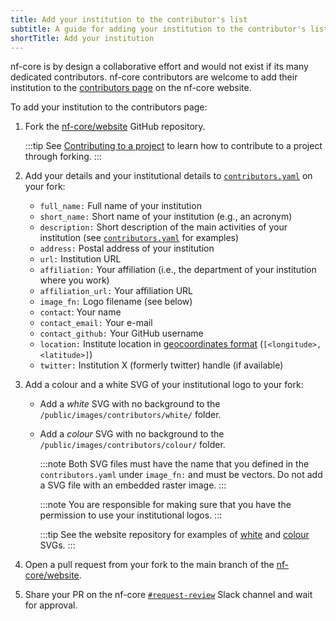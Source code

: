 ```yaml
---
title: Add your institution to the contributor's list
subtitle: A guide for adding your institution to the contributor's list
shortTitle: Add your institution
---
```


nf-core is by design a collaborative effort and would not exist if its many dedicated contributors. nf-core contributors are welcome to add their institution to the [contributors page](https://nf-co.re/contributors) on the nf-core website.

To add your institution to the contributors page:

1. Fork the [nf-core/website](https://github.com/nf-core/website) GitHub repository.

   :::tip
   See [Contributing to a project](https://guides.github.com/activities/forking/) to learn how to contribute to a project through forking.
   :::

2. Add your details and your institutional details to [`contributors.yaml`](https://github.com/nf-core/website/blob/main/sites/main-site/src/config/contributors.yaml) on your fork:

   - `full_name:` Full name of your institution
   - `short_name:` Short name of your institution (e.g., an acronym)
   - `description:` Short description of the main activities of your institution (see [`contributors.yaml`](https://github.com/nf-core/website/blob/main/sites/main-site/src/config/contributors.yaml) for examples)
   - `address:` Postal address of your institution
   - `url:` Institution URL
   - `affiliation:` Your affiliation (i.e., the department of your institution where you work)
   - `affiliation_url:` Your affiliation URL
   - `image_fn:` Logo filename (see below)
   - `contact`: Your name
   - `contact_email:` Your e-mail
   - `contact_github:` Your GitHub username
   - `location:` Institute location in [geocoordinates format](https://support.google.com/maps/answer/18539?hl=en&co=GENIE.Platform%3DDesktop) (`[<longitude>, <latitude>]`)
   - `twitter:` Institution X (formerly twitter) handle (if available)

3. Add a colour and a white SVG of your institutional logo to your fork:

   - Add a _white_ SVG with no background to the `/public/images/contributors/white/` folder.
   - Add a _colour_ SVG with no background to the `/public/images/contributors/colour/` folder.

     :::note
     Both SVG files must have the name that you defined in the `contributors.yaml` under `image_fn:` and must be vectors. Do not add a SVG file with an embedded raster image.
     :::

     :::note
     You are responsible for making sure that you have the permission to use your institutional logos.
     :::

     :::tip
     See the website repository for examples of [white](https://github.com/nf-core/website/tree/main/public/images/contributors/white) and [colour](https://github.com/nf-core/website/tree/main/public/images/contributors/colour) SVGs.
     :::

4. Open a pull request from your fork to the main branch of the [nf-core/website](https://github.com/nf-core/website).

5. Share your PR on the nf-core [`#request-review`](https://nfcore.slack.com/archives/CQY2U5QU9) Slack channel and wait for approval.
